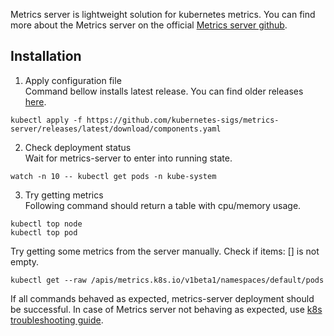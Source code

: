 Metrics server is lightweight solution for kubernetes metrics. You can find more about the Metrics server on the official [Metrics server github](https://github.com/kubernetes-sigs/metrics-server).
## Installation
1. Apply configuration file  
Command bellow installs latest release. You can find older releases [here](https://github.com/kubernetes-sigs/metrics-server/releases).
```
kubectl apply -f https://github.com/kubernetes-sigs/metrics-server/releases/latest/download/components.yaml
```

2. Check deployment status  
Wait for metrics-server to enter into running state.
```
watch -n 10 -- kubectl get pods -n kube-system
```

3. Try getting metrics  
Following command should return a table with cpu/memory usage.
```
kubectl top node
kubectl top pod
```
Try getting some metrics from the server manually. Check if items: [] is not empty.
```
kubectl get --raw /apis/metrics.k8s.io/v1beta1/namespaces/default/pods
```
If all commands behaved as expected, metrics-server deployment should be successful. In case of Metrics server not behaving as expected, use [k8s troubleshooting guide](kubernetes-guides/troubleshooting.md).
